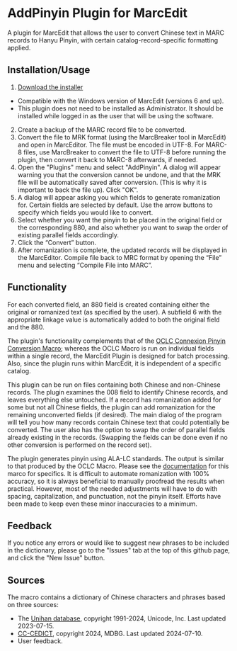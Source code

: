 # AddPinyin Plugin for MarcEdit
A plugin for MarcEdit that allows the user to convert Chinese text in MARC records to Hanyu Pinyin, with certain catalog-record-specific formatting applied. 

## Installation/Usage

1. [Download the installer](https://github.com/pulibrary/addpinyin-marcedit/releases/latest/download/InstallAddPinyin.exe)
  - Compatible with the Windows version of MarcEdit (versions 6 and up).
  - This plugin does not need to be installed as Administrator.  It should be installed while logged in as the user that will be using the software.
2. Create a backup of the MARC record file to be converted.
3. Convert the file to MRK format (using the MarcBreaker tool in MarcEdit) and open in MarcEditor. The file must be encoded in UTF-8.  For MARC-8 files, use MarcBreaker to convert the file to UTF-8 before running the plugin, then convert it back to MARC-8 afterwards, if needed.
4. Open the "Plugins" menu and select "AddPinyin". A dialog will appear warning you that the conversion cannot be undone, and that the MRK file will be automatically saved after conversion. (This is why it is important to back the file up). Click "OK".
5. A dialog will appear asking you which fields to generate romanization for. Certain fields are selected by default. Use the arrow buttons to specify which fields you would like to convert.
6. Select whether you want the pinyin to be placed in the original field or the corresponding 880, and also whether you want to swap the order of existing parallel fields accordingly.
7. Click the “Convert” button.
8. After romanization is complete, the updated records will be displayed in the MarcEditor. Compile file back to MRC format by opening the “File” menu and selecting “Compile File into MARC”.

## Functionality
For each converted field, an 880 field is created containing either the original or romanized text (as specified by the user). A subfield 6 with the appropriate linkage value is automatically added to both the original field and the 880. 

The plugin's functionality complements that of the [OCLC Connexion Pinyin Conversion Macro](https://github.com/pulibrary/oclcpinyin); whereas the OCLC Macro is run on individual fields within a single record, the MarcEdit Plugin is designed for batch processing.  Also, since the plugin runs within MarcEdit, it is independent of a specific catalog.

This plugin can be run on files containing both Chinese and non-Chinese records. The plugin examines the 008 field to identify Chinese records, and leaves everything else untouched.  If a record has romanization added for some but not all Chinese fields, the plugin can add romanization for the remaining unconverted fields (if desired).  The main dialog of the program will tell you how many records contain Chinese text that could potentially be converted.  The user also has the option to swap the order of parallel fields already existing in the records.  (Swapping the fields can be done even if no other conversion is performed on the record set).

The plugin generates pinyin using ALA-LC standards. The output is similar to that produced by the OCLC Macro. Please see the [documentation](https://github.com/pulibrary/oclcpinyin#functionality) for this marco for specifics. It is difficult to automate romanization with 100% accuracy, so it is always beneficial to manually proofread the results when practical. However, most of the needed adjustments will have to do with spacing, capitalization, and punctuation, not the pinyin itself. Efforts have been made to keep even these minor inaccuracies to a minimum. 

## Feedback
If you notice any errors or would like to suggest new phrases to be included in the dictionary, please go to the "Issues" tab at the top of this github page, and click the "New Issue" button. 

## Sources
The macro contains a dictionary of Chinese characters and phrases based on three sources:
- The [Unihan database](http://unicode.org/charts/unihan.html), copyright 1991-2024, Unicode, Inc. Last updated 2023-07-15.
- [CC-CEDICT](http://www.mdbg.net/chinese/dictionary?page=cedict), copyright 2024, MDBG. Last updated 2024-07-10.
- User feedback.
